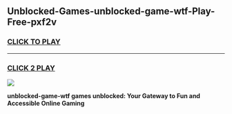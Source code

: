 
## Unblocked-Games-unblocked-game-wtf-Play-Free-pxf2v
<h3>
<a href="https://premium76.site?title=unblocked-game-wtf&ref=23A">CLICK TO PLAY</a></h3>
<hr>

<h3>
<a href="https://premium76.site?title=unblocked-game-wtf&ref=23A">CLICK 2 PLAY</a>
  
</h3>

<a href="https://premium76.site?title=unblocked-game-wtf&ref=23A"><img src="https://clearcache.store/games.png"></a>


**unblocked-game-wtf games unblocked: Your Gateway to Fun and Accessible Online Gaming**
